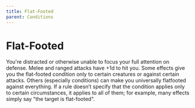 ```yaml
---
title: Flat-Footed
parent: Conditions
---
```


# Flat-Footed
You're distracted or otherwise unable to focus your full attention on defense. Melee and ranged attacks have +1d to hit you. Some effects give you the flat-footed condition only to certain creatures or against certain attacks. Others (especially conditions) can make you universally flatfooted against everything. If a rule doesn’t specify that the condition applies only to certain circumstances, it applies to all of them; for example, many effects simply say "the target is flat-footed".